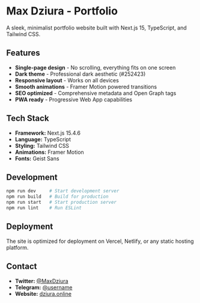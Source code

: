 # Max Dziura - Portfolio

A sleek, minimalist portfolio website built with Next.js 15, TypeScript, and Tailwind CSS.

## Features

- **Single-page design** - No scrolling, everything fits on one screen
- **Dark theme** - Professional dark aesthetic (#252423)
- **Responsive layout** - Works on all devices
- **Smooth animations** - Framer Motion powered transitions
- **SEO optimized** - Comprehensive metadata and Open Graph tags
- **PWA ready** - Progressive Web App capabilities

## Tech Stack

- **Framework:** Next.js 15.4.6
- **Language:** TypeScript
- **Styling:** Tailwind CSS
- **Animations:** Framer Motion
- **Fonts:** Geist Sans

## Development

```bash
npm run dev     # Start development server
npm run build   # Build for production
npm run start   # Start production server
npm run lint    # Run ESLint
```

## Deployment

The site is optimized for deployment on Vercel, Netlify, or any static hosting platform.

## Contact

- **Twitter:** [@MaxDziura](https://x.com/MaxDziura)
- **Telegram:** [@username](https://t.me/username)
- **Website:** [dziura.online](https://dziura.online)
